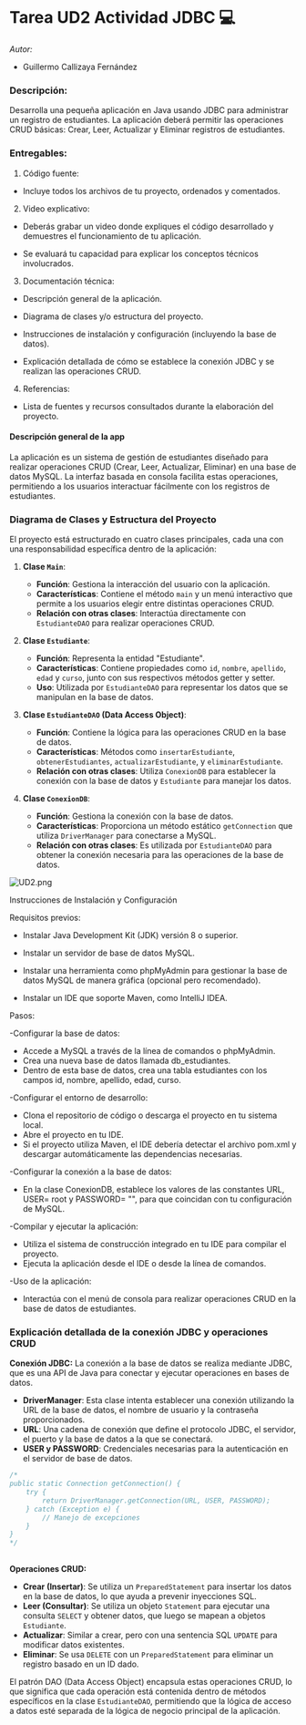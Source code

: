 # Tarea UD2 Actividad JDBC  💻
*Autor:*

- Guillermo Callizaya Fernández

### Descripción:

Desarrolla una pequeña aplicación en Java usando JDBC para administrar un registro de estudiantes. La aplicación deberá permitir las operaciones CRUD básicas: Crear, Leer, Actualizar y Eliminar registros de estudiantes.

### Entregables:


1. Código fuente:

- Incluye todos los archivos de tu proyecto, ordenados y comentados.



2. Video explicativo:

- Deberás grabar un video donde expliques el código desarrollado y demuestres el funcionamiento de tu aplicación.

- Se evaluará tu capacidad para explicar los conceptos técnicos involucrados.



3. Documentación técnica:

- Descripción general de la aplicación.

- Diagrama de clases y/o estructura del proyecto.

- Instrucciones de instalación y configuración (incluyendo la base de datos).

- Explicación detallada de cómo se establece la conexión JDBC y se realizan las operaciones CRUD.


4. Referencias:

- Lista de fuentes y recursos consultados durante la elaboración del proyecto.


#### Descripción general de la app
La aplicación es un sistema de gestión de estudiantes diseñado para realizar operaciones CRUD (Crear, Leer, Actualizar, Eliminar) en una base de datos MySQL. La interfaz basada en consola facilita estas operaciones, permitiendo a los usuarios interactuar fácilmente con los registros de estudiantes.


### Diagrama de Clases y Estructura del Proyecto

El proyecto está estructurado en cuatro clases principales, cada una con una responsabilidad específica dentro de la aplicación:

1. **Clase `Main`**:
    - **Función**: Gestiona la interacción del usuario con la aplicación.
    - **Características**: Contiene el método `main` y un menú interactivo que permite a los usuarios elegir entre distintas operaciones CRUD.
    - **Relación con otras clases**: Interactúa directamente con `EstudianteDAO` para realizar operaciones CRUD.

2. **Clase `Estudiante`**:
    - **Función**: Representa la entidad "Estudiante".
    - **Características**: Contiene propiedades como `id`, `nombre`, `apellido`, `edad` y `curso`, junto con sus respectivos métodos getter y setter.
    - **Uso**: Utilizada por `EstudianteDAO` para representar los datos que se manipulan en la base de datos.

3. **Clase `EstudianteDAO` (Data Access Object)**:
    - **Función**: Contiene la lógica para las operaciones CRUD en la base de datos.
    - **Características**: Métodos como `insertarEstudiante`, `obtenerEstudiantes`, `actualizarEstudiante`, y `eliminarEstudiante`.
    - **Relación con otras clases**: Utiliza `ConexionDB` para establecer la conexión con la base de datos y `Estudiante` para manejar los datos.

4. **Clase `ConexionDB`**:
    - **Función**: Gestiona la conexión con la base de datos.
    - **Características**: Proporciona un método estático `getConnection` que utiliza `DriverManager` para conectarse a MySQL.
    - **Relación con otras clases**: Es utilizada por `EstudianteDAO` para obtener la conexión necesaria para las operaciones de la base de datos.

![UD2.png](target%2Fclasses%2Forg%2Fsocket%2FUD2.png)

Instrucciones de Instalación y Configuración

Requisitos previos:

* Instalar Java Development Kit (JDK) versión 8 o superior.

* Instalar un servidor de base de datos MySQL.

* Instalar una herramienta como phpMyAdmin para gestionar la base de datos MySQL de manera gráfica (opcional pero recomendado).

* Instalar un IDE que soporte Maven, como IntelliJ IDEA.

Pasos:

-Configurar la base de datos:
*    Accede a MySQL a través de la línea de comandos o phpMyAdmin.
*    Crea una nueva base de datos llamada db_estudiantes.
*    Dentro de esta base de datos, crea una tabla estudiantes con los campos id, nombre, apellido, edad, curso.

-Configurar el entorno de desarrollo:
* Clona el repositorio de código o descarga el proyecto en tu sistema local.
* Abre el proyecto en tu IDE.
* Si el proyecto utiliza Maven, el IDE debería detectar el archivo pom.xml y descargar automáticamente las dependencias necesarias.

-Configurar la conexión a la base de datos:
* En la clase ConexionDB, establece los valores de las constantes URL, USER= root y PASSWORD= "", para que coincidan con tu configuración de MySQL.

-Compilar y ejecutar la aplicación:
* Utiliza el sistema de construcción integrado en tu IDE para compilar el proyecto.
* Ejecuta la aplicación desde el IDE o desde la línea de comandos.

-Uso de la aplicación:
* Interactúa con el menú de consola para realizar operaciones CRUD en la base de datos de estudiantes.

### Explicación detallada de la conexión JDBC y operaciones CRUD

**Conexión JDBC:**
La conexión a la base de datos se realiza mediante JDBC, que es una API de Java para conectar y ejecutar operaciones en bases de datos.

- **DriverManager**: Esta clase intenta establecer una conexión utilizando la URL de la base de datos, el nombre de usuario y la contraseña proporcionados.
- **URL**: Una cadena de conexión que define el protocolo JDBC, el servidor, el puerto y la base de datos a la que se conectará.
- **USER y PASSWORD**: Credenciales necesarias para la autenticación en el servidor de base de datos.

```java
/*
public static Connection getConnection() {
    try {
        return DriverManager.getConnection(URL, USER, PASSWORD);
    } catch (Exception e) {
        // Manejo de excepciones
    }
}
*/
 
```

**Operaciones CRUD:**
- **Crear (Insertar)**: Se utiliza un `PreparedStatement` para insertar los datos en la base de datos, lo que ayuda a prevenir inyecciones SQL.
- **Leer (Consultar)**: Se utiliza un objeto `Statement` para ejecutar una consulta `SELECT` y obtener datos, que luego se mapean a objetos `Estudiante`.
- **Actualizar**: Similar a crear, pero con una sentencia SQL `UPDATE` para modificar datos existentes.
- **Eliminar**: Se usa `DELETE` con un `PreparedStatement` para eliminar un registro basado en un ID dado.

El patrón DAO (Data Access Object) encapsula estas operaciones CRUD, lo que significa que cada operación está contenida dentro de métodos específicos en la clase `EstudianteDAO`, permitiendo que la lógica de acceso a datos esté separada de la lógica de negocio principal de la aplicación.